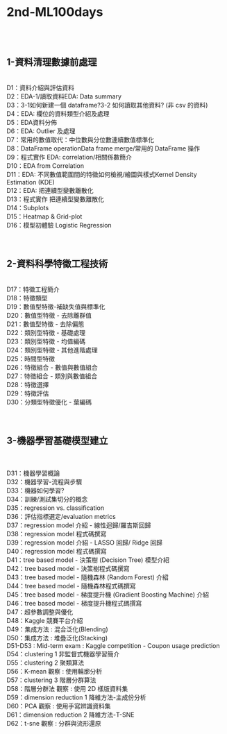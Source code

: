 # 2nd-ML100days
<br /><br />

## 1-資料清理數據前處理

<br />
D1：資料介紹與評估資料<br />
D2：EDA-1/讀取資料EDA: Data summary<br />
D3：3-1如何新建一個 dataframe?3-2 如何讀取其他資料? (非 csv 的資料)<br />
D4：EDA: 欄位的資料類型介紹及處理<br />
D5：EDA資料分佈<br />
D6：EDA: Outlier 及處理<br />
D7：常用的數值取代：中位數與分位數連續數值標準化<br />
D8：DataFrame operationData frame merge/常用的 DataFrame 操作<br />
D9：程式實作 EDA: correlation/相關係數簡介<br />
D10：EDA from Correlation<br />
D11：EDA: 不同數值範圍間的特徵如何檢視/繪圖與樣式Kernel Density Estimation (KDE)<br />
D12：EDA: 把連續型變數離散化<br />
D13：程式實作 把連續型變數離散化<br />
D14：Subplots<br />
D15：Heatmap & Grid-plot<br />
D16：模型初體驗 Logistic Regression<br />
<br /><br />

## 2-資料科學特徵工程技術

<br />
D17：特徵工程簡介<br />
D18：特徵類型<br />
D19：數值型特徵-補缺失值與標準化<br />
D20：數值型特徵 - 去除離群值<br />
D21：數值型特徵 - 去除偏態<br />
D22：類別型特徵 - 基礎處理<br />
D23：類別型特徵 - 均值編碼<br />
D24：類別型特徵 - 其他進階處理<br />
D25：時間型特徵<br />
D26：特徵組合 - 數值與數值組合<br />
D27：特徵組合 - 類別與數值組合<br />
D28：特徵選擇<br />
D29：特徵評估<br />
D30：分類型特徵優化 - 葉編碼<br />
<br /><br />

## 3-機器學習基礎模型建立

<br /><br />
D31：機器學習概論<br />
D32：機器學習-流程與步驟<br />
D33：機器如何學習?<br />
D34：訓練/測試集切分的概念<br />
D35：regression vs. classification<br />
D36：評估指標選定/evaluation metrics<br />
D37：regression model 介紹 - 線性迴歸/羅吉斯回歸<br />
D38：regression model 程式碼撰寫<br />
D39：regression model 介紹 - LASSO 回歸/ Ridge 回歸<br />
D40：regression model 程式碼撰寫 <br />
D41：tree based model - 決策樹 (Decision Tree) 模型介紹<br />
D42：tree based model - 決策樹程式碼撰寫<br />
D43：tree based model - 隨機森林 (Random Forest) 介紹<br />
D44：tree based model - 隨機森林程式碼撰寫<br />
D45：tree based model - 梯度提升機 (Gradient Boosting Machine) 介紹 <br />
D46：tree based model - 梯度提升機程式碼撰寫<br />
D47：超參數調整與優化<br />
D48：Kaggle 競賽平台介紹<br />
D49：集成方法 : 混合泛化(Blending) <br />
D50：集成方法 : 堆疊泛化(Stacking) <br />
D51-D53 : Mid-term exam : Kaggle competition - Coupon usage prediction <br />
D54：clustering 1 非監督式機器學習簡介 <br />
D55：clustering 2 聚類算法 <br />
D56：K-mean 觀察 : 使用輪廓分析 <br />
D57：clustering 3 階層分群算法 <br />
D58：階層分群法 觀察 : 使用 2D 樣版資料集 <br />
D59：dimension reduction 1 降維方法-主成份分析 <br />
D60：PCA 觀察 : 使用手寫辨識資料集 <br />
D61：dimension reduction 2 降維方法-T-SNE <br />
D62：t-sne 觀察 : 分群與流形還原 <br />


